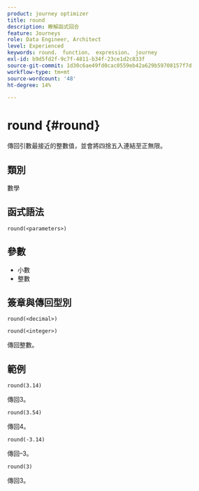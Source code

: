 ```yaml
---
product: journey optimizer
title: round
description: 瞭解函式回合
feature: Journeys
role: Data Engineer, Architect
level: Experienced
keywords: round， function， expression， journey
exl-id: b9d5fd2f-9c7f-4811-b34f-23ce1d2c833f
source-git-commit: 1d30c6ae49fd0cac0559eb42a629b59708157f7d
workflow-type: tm+mt
source-wordcount: '48'
ht-degree: 14%

---
```


# round {#round}

傳回引數最接近的整數值，並會將四捨五入連結至正無限。

## 類別

數學

## 函式語法

`round(<parameters>)`

## 參數

* 小數
* 整數

## 簽章與傳回型別

`round(<decimal>)`

`round(<integer>)`

傳回整數。

## 範例

`round(3.14)`

傳回3。

`round(3.54)`

傳回4。

`round(-3.14)`

傳回–3。

`round(3)`

傳回3。
